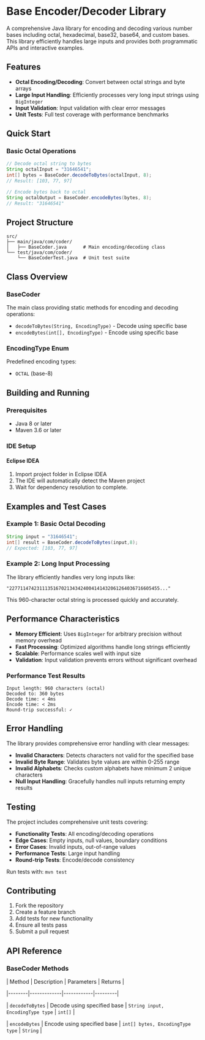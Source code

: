 # Base Encoder/Decoder Library

A comprehensive Java library for encoding and decoding various number bases including octal, hexadecimal, base32, base64, and custom bases. 
This library efficiently handles large inputs and provides both programmatic APIs and interactive examples.

## Features

- **Octal Encoding/Decoding**: Convert between octal strings and byte arrays
- **Large Input Handling**: Efficiently processes very long input strings using `BigInteger`
- **Input Validation**: Input validation with clear error messages
- **Unit Tests**: Full test coverage with performance benchmarks

## Quick Start

### Basic Octal Operations

```java
// Decode octal string to bytes
String octalInput = "31646541";
int[] bytes = BaseCoder.decodeToBytes(octalInput, 8);
// Result: [103, 77, 97]

// Encode bytes back to octal
String octalOutput = BaseCoder.encodeBytes(bytes, 8);
// Result: "31646541"
```


## Project Structure

```
src/
├── main/java/com/coder/
│   ├── BaseCoder.java      # Main encoding/decoding class
└── test/java/com/coder/
    └── BaseCoderTest.java  # Unit test suite
```

## Class Overview

### BaseCoder
The main class providing static methods for encoding and decoding operations:

- `decodeToBytes(String, EncodingType)` - Decode using specific base
- `encodeBytes(int[], EncodingType)` - Encode using specific base

### EncodingType Enum

Predefined encoding types:
- `OCTAL` (base-8)

## Building and Running

### Prerequisites
- Java 8 or later
- Maven 3.6 or later

### IDE Setup

#### Eclipse IDEA
1. Import project folder in Eclipse IDEA
2. The IDE will automatically detect the Maven project
3. Wait for dependency resolution to complete.

## Examples and Test Cases

### Example 1: Basic Octal Decoding
```java
String input = "31646541";
int[] result = BaseCoder.decodeToBytes(input,8);
// Expected: [103, 77, 97]
```

### Example 2: Long Input Processing
The library efficiently handles very long inputs like:
```
"2277114742311135167021343424004141432061264036716605455..."
```
This 960-character octal string is processed quickly and accurately.


## Performance Characteristics

- **Memory Efficient**: Uses `BigInteger` for arbitrary precision without memory overhead
- **Fast Processing**: Optimized algorithms handle long strings efficiently  
- **Scalable**: Performance scales well with input size
- **Validation**: Input validation prevents errors without significant overhead

### Performance Test Results
```
Input length: 960 characters (octal)
Decoded to: 360 bytes 
Decode time: < 4ms
Encode time: < 2ms
Round-trip successful: ✓
```

## Error Handling

The library provides comprehensive error handling with clear messages:

- **Invalid Characters**: Detects characters not valid for the specified base
- **Invalid Byte Range**: Validates byte values are within 0-255 range  
- **Invalid Alphabets**: Checks custom alphabets have minimum 2 unique characters
- **Null Input Handling**: Gracefully handles null inputs returning empty results


## Testing

The project includes comprehensive unit tests covering:

- **Functionality Tests**: All encoding/decoding operations
- **Edge Cases**: Empty inputs, null values, boundary conditions  
- **Error Cases**: Invalid inputs, out-of-range values
- **Performance Tests**: Large input handling
- **Round-trip Tests**: Encode/decode consistency

Run tests with: `mvn test`

## Contributing

1. Fork the repository
2. Create a feature branch
3. Add tests for new functionality  
4. Ensure all tests pass
5. Submit a pull request


## API Reference

### BaseCoder Methods

| Method | Description | Parameters | Returns |

|--------|-------------|------------|---------|

| `decodeToBytes` | Decode using specified base | `String input, EncodingType type` | `int[]` |

| `encodeBytes` | Encode using specified base | `int[] bytes, EncodingType type` | `String` |


